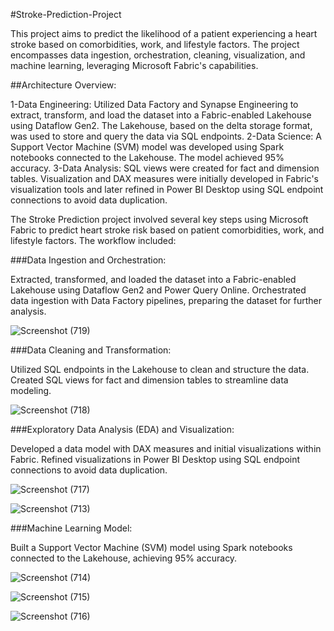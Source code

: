 #Stroke-Prediction-Project

This project aims to predict the likelihood of a patient experiencing a heart stroke based on comorbidities, work, and lifestyle factors. The project encompasses data ingestion, orchestration, cleaning, visualization, and machine learning, leveraging Microsoft Fabric's capabilities.

##Architecture Overview:

1-Data Engineering: Utilized Data Factory and Synapse Engineering to extract, transform, and load the dataset into a Fabric-enabled Lakehouse using Dataflow Gen2. The Lakehouse, based on the delta storage format, was used to store and query the data via SQL endpoints.
2-Data Science: A Support Vector Machine (SVM) model was developed using Spark notebooks connected to the Lakehouse. The model achieved 95% accuracy.
3-Data Analysis: SQL views were created for fact and dimension tables. Visualization and DAX measures were initially developed in Fabric's visualization tools and later refined in Power BI Desktop using SQL endpoint connections to avoid data duplication.

The Stroke Prediction project involved several key steps using Microsoft Fabric to predict heart stroke risk based on patient comorbidities, work, and lifestyle factors. The workflow included:

###Data Ingestion and Orchestration:

Extracted, transformed, and loaded the dataset into a Fabric-enabled Lakehouse using Dataflow Gen2 and Power Query Online.
Orchestrated data ingestion with Data Factory pipelines, preparing the dataset for further analysis.

![Screenshot (719)](https://github.com/user-attachments/assets/c97bc318-70a3-4fb2-9cba-04d7caf75161)

###Data Cleaning and Transformation:

Utilized SQL endpoints in the Lakehouse to clean and structure the data.
Created SQL views for fact and dimension tables to streamline data modeling.

![Screenshot (718)](https://github.com/user-attachments/assets/0f7b8cfc-d283-497a-8cf4-73b184cfbd23)

###Exploratory Data Analysis (EDA) and Visualization:

Developed a data model with DAX measures and initial visualizations within Fabric.
Refined visualizations in Power BI Desktop using SQL endpoint connections to avoid data duplication.

![Screenshot (717)](https://github.com/user-attachments/assets/96667b15-c736-4105-976a-e4a249a2e0d5)

![Screenshot (713)](https://github.com/user-attachments/assets/0702c4fd-255b-4a70-8685-b5b45066f223)

###Machine Learning Model:

Built a Support Vector Machine (SVM) model using Spark notebooks connected to the Lakehouse, achieving 95% accuracy.

![Screenshot (714)](https://github.com/user-attachments/assets/5af6bd24-78fa-4939-b91d-f94966077650)

![Screenshot (715)](https://github.com/user-attachments/assets/b6f0981f-b8ca-407f-bd2e-7ff47a644062)

![Screenshot (716)](https://github.com/user-attachments/assets/45252ad6-37ad-4f58-8029-a30d13fa7ab0)

